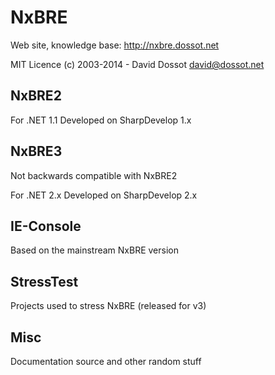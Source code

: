 NxBRE
=====

Web site, knowledge base: http://nxbre.dossot.net

MIT Licence (c) 2003-2014 - David Dossot <david@dossot.net>


NxBRE2
------

For .NET 1.1 
Developed on SharpDevelop 1.x


NxBRE3
------

Not backwards compatible with NxBRE2

For .NET 2.x
Developed on SharpDevelop 2.x


IE-Console
----------
Based on the mainstream NxBRE version


StressTest
----------
Projects used to stress NxBRE (released for v3)


Misc
----
  Documentation source and other random stuff

